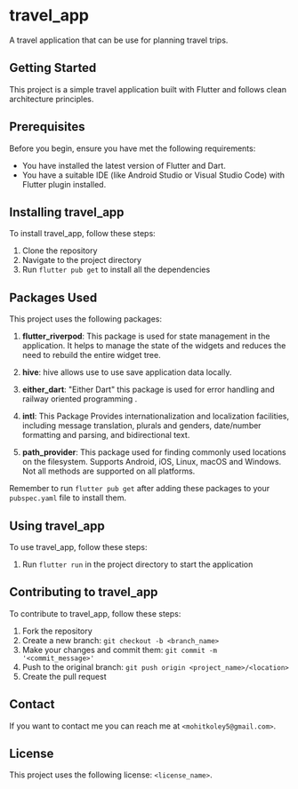 # travel_app

A travel application that can be use for planning travel trips.

## Getting Started

This project is a simple travel application built with Flutter and follows clean architecture principles.

## Prerequisites

Before you begin, ensure you have met the following requirements:

* You have installed the latest version of Flutter and Dart.
* You have a suitable IDE (like Android Studio or Visual Studio Code) with Flutter plugin installed.

## Installing travel_app

To install travel_app, follow these steps:

1. Clone the repository
2. Navigate to the project directory
3. Run `flutter pub get` to install all the dependencies

## Packages Used

This project uses the following packages:

1. **flutter_riverpod**: This package is used for state management in the application. It helps to manage the state of the widgets and reduces the need to rebuild the entire widget tree.

2. **hive**: hive allows use to use save application data locally.

3. **either_dart**: "Either Dart" this package is used for error handling and railway oriented programming .

4. **intl**: This Package Provides internationalization and localization facilities, including message translation, plurals and genders, date/number formatting and parsing, and bidirectional text.

5. **path_provider**: This package used for finding commonly used locations on the filesystem. Supports Android, iOS, Linux, macOS and Windows. Not all methods are supported on all platforms.

Remember to run `flutter pub get` after adding these packages to your `pubspec.yaml` file to install them.

## Using travel_app

To use travel_app, follow these steps:

1. Run `flutter run` in the project directory to start the application

## Contributing to travel_app

To contribute to travel_app, follow these steps:

1. Fork the repository
2. Create a new branch: `git checkout -b <branch_name>`
3. Make your changes and commit them: `git commit -m '<commit_message>'`
4. Push to the original branch: `git push origin <project_name>/<location>`
5. Create the pull request

## Contact

If you want to contact me you can reach me at `<mohitkoley5@gmail.com>`.

## License

This project uses the following license: `<license_name>`.
